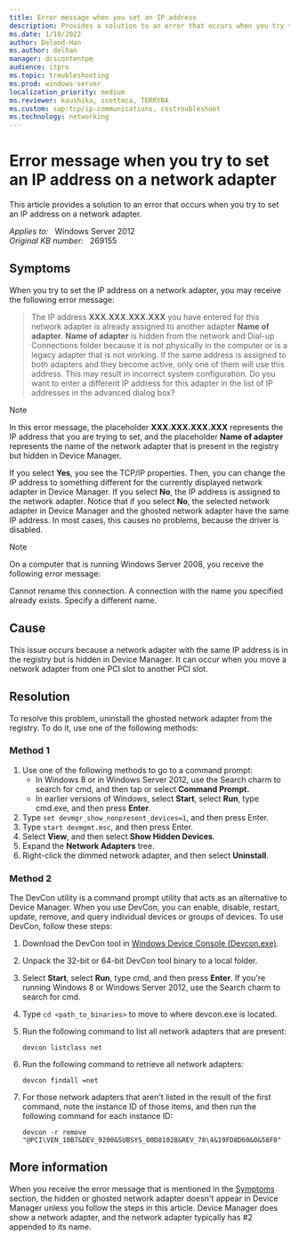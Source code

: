 ```yaml
---
title: Error message when you set an IP address
description: Provides a solution to an error that occurs when you try to set an IP address on a network adapter.
ms.date: 1/18/2022
author: Deland-Han
ms.author: delhan
manager: dcscontentpm
audience: itpro
ms.topic: troubleshooting
ms.prod: windows-server
localization_priority: medium
ms.reviewer: kaushika, scottmca, TERRYBA
ms.custom: sap:tcp/ip-communications, csstroubleshoot
ms.technology: networking
---
```

# Error message when you try to set an IP address on a network adapter

This article provides a solution to an error that occurs when you try to set an IP address on a network adapter.

_Applies to:_ &nbsp; Windows Server 2012  
_Original KB number:_ &nbsp; 269155

## Symptoms  

When you try to set the IP address on a network adapter, you may receive the following error message:

> The IP address **XXX.XXX.XXX.XXX** you have entered for this network adapter is already assigned to another adapter **Name of adapter**. **Name of adapter** is hidden from the network and Dial-up Connections folder because it is not physically in the computer or is a legacy adapter that is not working. If the same address is assigned to both adapters and they become active, only one of them will use this address. This may result in incorrect system configuration. Do you want to enter a different IP address for this adapter in the list of IP addresses in the advanced dialog box?

> [!NOTE]
> In this error message, the placeholder **XXX.XXX.XXX.XXX** represents the IP address that you are trying to set, and the placeholder **Name of adapter** represents the name of the network adapter that is present in the registry but hidden in Device Manager.

If you select **Yes**, you see the TCP/IP properties. Then, you can change the IP address to something different for the currently displayed network adapter in Device Manager. If you select **No**, the IP address is assigned to the network adapter. Notice that if you select **No**, the selected network adapter in Device Manager and the ghosted network adapter have the same IP address. In most cases, this causes no problems, because the driver is disabled.

> [!NOTE]
> On a computer that is running Windows Server 2008, you receive the following error message:
>
> Cannot rename this connection. A connection with the name you specified already exists. Specify a different name.

## Cause

This issue occurs because a network adapter with the same IP address is in the registry but is hidden in Device Manager. It can occur when you move a network adapter from one PCI slot to another PCI slot.

## Resolution

To resolve this problem, uninstall the ghosted network adapter from the registry. To do it, use one of the following methods:

### Method 1

1. Use one of the following methods to go to a command prompt:
   - In Windows 8 or in Windows Server 2012, use the Search charm to search for cmd, and then tap or select **Command Prompt.**  
   - In earlier versions of Windows, select **Start**, select **Run**, type cmd.exe, and then press **Enter**.
2. Type `set devmgr_show_nonpresent_devices=1`, and then press Enter.
3. Type `start devmgmt.msc`, and then press Enter.
4. Select **View**, and then select **Show Hidden Devices**.
5. Expand the **Network Adapters** tree.
6. Right-click the dimmed network adapter, and then select **Uninstall**.

### Method 2

The DevCon utility is a command prompt utility that acts as an alternative to Device Manager. When you use DevCon, you can enable, disable, restart, update, remove, and query individual devices or groups of devices. To use DevCon, follow these steps:

1. Download the DevCon tool in [Windows Device Console (Devcon.exe)](/windows-hardware/drivers/devtest/devcon).
2. Unpack the 32-bit or 64-bit DevCon tool binary to a local folder.
3. Select **Start**, select **Run**, type cmd, and then press **Enter**. If you're running Windows 8 or Windows Server 2012, use the Search charm to search for cmd.
4. Type `cd <path_to_binaries>` to move to where devcon.exe is located.
5. Run the following command to list all network adapters that are present:

   ```console
   devcon listclass net
   ```

6. Run the following command to retrieve all network adapters:

   ```console
   devcon findall =net
   ```

7. For those network adapters that aren't listed in the result of the first command, note the instance ID of those items, and then run the following command for each instance ID:

   ```console
   devcon -r remove "@PCI\VEN_10B7&DEV_9200&SUBSYS_00D81028&REV_78\4&19FD8D60&0&58F0"
   ```

## More information

When you receive the error message that is mentioned in the [Symptoms](#symptoms) section, the hidden or ghosted network adapter doesn't appear in Device Manager unless you follow the steps in this article. Device Manager does show a network adapter, and the network adapter typically has #2 appended to its name.

